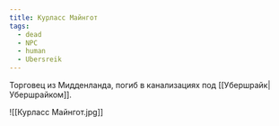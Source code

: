 ```yaml
---
title: Курласс Майнгот
tags:
  - dead
  - NPC
  - human
  - Ubersreik
---
```

Торговец из Мидденланда, погиб в канализациях под [[Убершрайк|Убершрайком]].

![[Курласс Майнгот.jpg]]